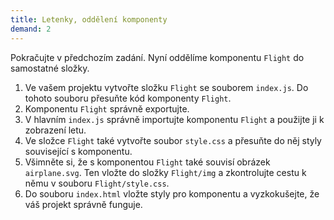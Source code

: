 ```yaml
---
title: Letenky, oddělení komponenty
demand: 2
---
```


Pokračujte v předchozím zadání. Nyní oddělíme komponentu `Flight` do samostatné složky.

1. Ve vašem projektu vytvořte složku `Flight` se souborem `index.js`. Do tohoto souboru přesuňte kód komponenty `Flight`.
1. Komponentu `Flight` správně exportujte.
1. V hlavním `index.js` správně importujte komponentu `Flight` a použijte ji k zobrazení letu.
1. Ve složce `Flight` také vytvořte soubor `style.css` a přesuňte do něj styly související s komponentu.
1. Všimněte si, že s komponentou `Flight` také souvisí obrázek `airplane.svg`. Ten vložte do složky `Flight/img` a zkontrolujte cestu k němu v souboru `Flight/style.css`.
1. Do souboru `index.html` vložte styly pro komponentu a vyzkokušejte, že váš projekt správně funguje.
